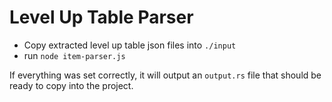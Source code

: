 # Level Up Table Parser

- Copy extracted level up table json files into `./input`
- run `node item-parser.js`

If everything was set correctly, it will output an `output.rs` file that should be ready to copy into the project.
